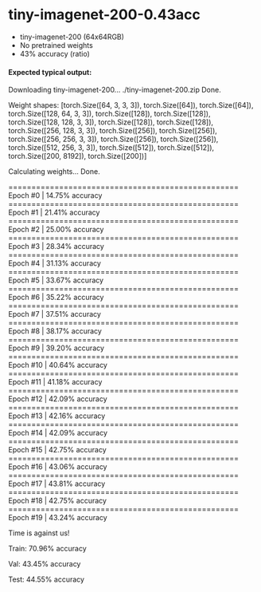 # tiny-imagenet-200-0.43acc

- tiny-imagenet-200 (64x64RGB)
- No pretrained weights
- 43% accuracy (ratio)

#### Expected typical output:

Downloading tiny-imagenet-200... ./tiny-imagenet-200.zip
Done.

Weight shapes: [torch.Size([64, 3, 3, 3]), torch.Size([64]), torch.Size([64]), torch.Size([128, 64, 3, 3]), torch.Size([128]), torch.Size([128]), torch.Size([128, 128, 3, 3]), torch.Size([128]), torch.Size([128]), torch.Size([256, 128, 3, 3]), torch.Size([256]), torch.Size([256]), torch.Size([256, 256, 3, 3]), torch.Size([256]), torch.Size([256]), torch.Size([512, 256, 3, 3]), torch.Size([512]), torch.Size([512]), torch.Size([200, 8192]), torch.Size([200])]

Calculating weights... Done.

================================================== Epoch #0 | 14.75% accuracy
================================================== Epoch #1 | 21.41% accuracy
================================================== Epoch #2 | 25.00% accuracy
================================================== Epoch #3 | 28.34% accuracy
================================================== Epoch #4 | 31.13% accuracy
================================================== Epoch #5 | 33.67% accuracy
================================================== Epoch #6 | 35.22% accuracy
================================================== Epoch #7 | 37.51% accuracy
================================================== Epoch #8 | 38.17% accuracy
================================================== Epoch #9 | 39.20% accuracy
================================================== Epoch #10 | 40.64% accuracy
================================================== Epoch #11 | 41.18% accuracy
================================================== Epoch #12 | 42.09% accuracy
================================================== Epoch #13 | 42.16% accuracy
================================================== Epoch #14 | 42.09% accuracy
================================================== Epoch #15 | 42.75% accuracy
================================================== Epoch #16 | 43.06% accuracy
================================================== Epoch #17 | 43.81% accuracy
================================================== Epoch #18 | 42.75% accuracy
================================================== Epoch #19 | 43.24% accuracy

Time is against us!

Train: 70.96% accuracy

Val: 43.45% accuracy

Test: 44.55% accuracy
